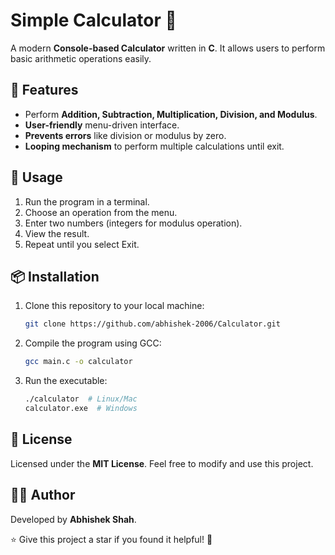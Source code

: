 # Simple Calculator 🧮

A modern **Console-based Calculator** written in **C**. It allows users to perform basic arithmetic operations easily.

## 🎯 Features
- Perform **Addition, Subtraction, Multiplication, Division, and Modulus**.
- **User-friendly** menu-driven interface.
- **Prevents errors** like division or modulus by zero.
- **Looping mechanism** to perform multiple calculations until exit.

## 🚀 Usage
1. Run the program in a terminal.
2. Choose an operation from the menu.
3. Enter two numbers (integers for modulus operation).
4. View the result.
5. Repeat until you select Exit.

## 📦 Installation
1. Clone this repository to your local machine:
   ```bash
   git clone https://github.com/abhishek-2006/Calculator.git
   ```
2. Compile the program using GCC:
   ```bash
   gcc main.c -o calculator
   ```
3. Run the executable:
   ```bash
   ./calculator  # Linux/Mac
   calculator.exe  # Windows
   ```

## 📄 License
Licensed under the **MIT License**. Feel free to modify and use this project.

## 👨‍💻 Author
Developed by **Abhishek Shah**.

⭐ Give this project a star if you found it helpful! 🚀

